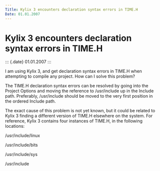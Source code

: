 ```yaml
---
Title: Kylix 3 encounters declaration syntax errors in TIME.H
Date: 01.01.2007
---
```



Kylix 3 encounters declaration syntax errors in TIME.H
======================================================

::: {.date}
01.01.2007
:::

I am using Kylix 3, and get declaration syntax errors in TIME.H when
attempting to compile any project. How can I solve this problem?     

The TIME.H declaration syntax errors can be resolved by going into the
Project Options and moving the reference to /usr/include up in the
Include path. Preferably, /usr/include should be moved to the very first
position in the ordered Include path.

The exact cause of this problem is not yet known, but it could be
related to Kylix 3 finding a different version of TIME.H elsewhere on
the system. For reference, Kylix 3 contains four instances of TIME.H, in
the following locations:

/usr/include/linux

/usr/include/bits

/usr/include/sys

/usr/include     
